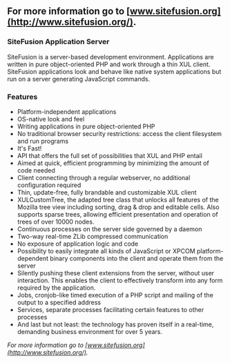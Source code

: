 
## For more information go to [www.sitefusion.org](http://www.sitefusion.org/).


### SiteFusion Application Server

SiteFusion is a server-based development environment. Applications are written in pure object-oriented PHP and work through a thin XUL client. SiteFusion applications look and behave like native system applications but run on a server generating JavaScript commands.


### Features

 * Platform-independent applications
 * OS-native look and feel
 * Writing applications in pure object-oriented PHP
 * No traditional browser security restrictions: access the client filesystem and run programs
 * It's Fast!
 * API that offers the full set of possibilities that XUL and PHP entail
 * Aimed at quick, efficient programming by minimizing the amount of code needed
 * Client connecting through a regular webserver, no additional configuration required
 * Thin, update-free, fully brandable and customizable XUL client
 * XULCustomTree, the adapted tree class that unlocks all features of the Mozilla tree view including sorting, drag & drop and editable cells. Also supports sparse trees, allowing efficient presentation and operation of trees of over 10000 nodes.
 * Continuous processes on the server side governed by a daemon
 * Two-way real-time ZLib compressed communication
 * No exposure of application logic and code
 * Possibility to easily integrate all kinds of JavaScript or XPCOM platform-dependent binary components into the client and operate them from the server
 * Silently pushing these client extensions from the server, without user interaction. This enables the client to effectively transform into any form required by the application.
 * Jobs, cronjob-like timed execution of a PHP script and mailing of the output to a specified address
 * Services, separate processes facilitating certain features to other processes
 * And last but not least: the technology has proven itself in a real-time, demanding business environment for over 5 years.


*For more information go to [www.sitefusion.org](http://www.sitefusion.org/).*
